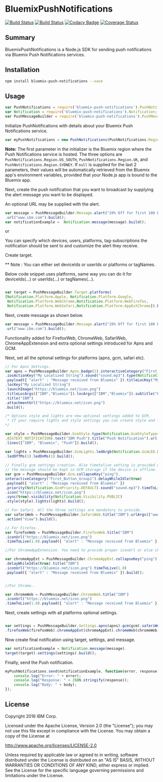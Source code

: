 # BluemixPushNotifications

[![Build Status](https://travis-ci.org/ibm-bluemix-mobile-services/bms-pushnotifications-serversdk-nodejs.svg?branch=master)](https://travis-ci.org/ibm-bluemix-mobile-services/bms-pushnotifications-serversdk-nodejs)
[![Build Status](https://travis-ci.org/ibm-bluemix-mobile-services/bms-pushnotifications-serversdk-nodejs.svg?branch=development)](https://travis-ci.org/ibm-bluemix-mobile-services/bms-pushnotifications-serversdk-nodejs)
[![Codacy Badge](https://api.codacy.com/project/badge/Grade/cc6dd43d4d6d411cb9a31adff90d2252)](https://www.codacy.com/app/ibm-bluemix-mobile-services/bms-pushnotifications-serversdk-nodejs?utm_source=github.com&amp;utm_medium=referral&amp;utm_content=ibm-bluemix-mobile-services/bms-pushnotifications-serversdk-nodejs&amp;utm_campaign=Badge_Grade)
[![Coverage Status](https://coveralls.io/repos/github/ibm-bluemix-mobile-services/bms-pushnotifications-serversdk-nodejs/badge.svg?branch=master)](https://coveralls.io/github/ibm-bluemix-mobile-services/bms-pushnotifications-serversdk-nodejs?branch=master)


## Summary

BluemixPushNotifications is a Node.js SDK for sending push notifications via Bluemix Push Notifications services.


## Installation

```bash
npm install bluemix-push-notifications --save
```


## Usage

```javascript
var PushNotifications = require('bluemix-push-notifications').PushNotifications;
var Notification = require('bluemix-push-notifications').Notification;
var PushMessageBuilder = require('bluemix-push-notifications').PushMessageBuilder;
```
Initialize PushNotifications with details about your Bluemix Push Notifications service. 

```javascript
var myPushNotifications = new PushNotifications(PushNotifications.Region.US_SOUTH, "your-bluemix-app-guid", "your-push-service-appSecret");
```
**Note:** The first parameter in the initializer is the Bluemix region where the Push Notifications service is hosted. The three options are `PushNotifications.Region.US_SOUTH`, `PushNotifications.Region.UK`, and `PushNotifications.Region.SYDNEY`. If `null` is supplied for the last 2 parameters, their values will be automatically retrieved from the Bluemix app's environment variables, provided that your Node.js app is bound to the Bluemix app.

Next, create the push notification that you want to broadcast by supplying the alert message you want to be displayed. 

An optional URL may be supplied with the alert.
```javascript
var message = PushMessageBuilder.Message.alert("20% Off for first 100 Bluemix customers")
.url("www.ibm.com").build();
var notificationExample =  Notification.message(message).build();
```
or

You can specify which devices, users, platforms, tag-subscriptions the notification should be sent to and customize the alert they receive.

Create target.

** Note : You can either set deviceIds or userIds or platforms or tagNames.

Below code snippet uses platforms, same way you can do it for deviceIds(...) or userIds(...) or tagNames(...).

```javascript

var target = PushMessageBuilder.Target.platforms(
[Notification.Platform.Apple, Notification.Platform.Google,
 Notification.Platform.WebChrome,Notification.Platform.WebFirefox,
 Notification.Platform.WebSafari,Notification.Platform.AppExtChrome]).build();
```

Next, create message as shown below.
```javascript
var message = PushMessageBuilder.Message.alert("20% Off for first 100 Bluemix customers")
.url("www.ibm.com").build();
```
Functionality added for FirefoxWeb, ChromeWeb, SafariWeb, ChromeAppExtension and extra optional settings introduced for Apns and GCM.

Next, set all the optional settings for platforms (apns, gcm, safari etc).
```javascript
// For Apns Settings.
var apns = PushMessageBuilder.Apns.badge(1).interactiveCategory("First_Button_Group1")
.iosActionKey("My Localized String").sound("sound.mp3").type(Notification.ApnsType.DEFAULT)
.payload({ "alert" : "Message received from Bluemix" }).titleLocKey("My Localized String")
.locKey("My Localized String")
.launchImage("https://bluemix.net/icon.png")
.titleLocArgs(["IBM","Bluemix"]).locArgs(["IBM","Bluemix"]).subtitle("Bluemix")
.title("IBM")
.attachmentUrl("https://bluemix.net/icon.png")
.build();

/* Options style and lights are new optional settings added to GCM,
 * If your require lights and style settings you can create style and lights objects as shown below;           
*/

var style = PushMessageBuilder.GcmStyle.type(Notification.GcmStyleTypes
.BIGTEXT_NOTIFICATION).text("IBM Push").title("Push Notification").url("https://bluemix.net/icon.png")
.lines(["IBM", "Bluemix", "Push"]).build();

var lights = PushMessageBuilder.GcmLights.ledArgb(Notification.GcmLED.BLACK)
.ledOffMs(1).ledOnMs(1).build();
 
// Finally gcm settings creation. Also timetolive setting is provided which specifies how long (in seconds)
// the message should be kept in GCM storage if the device is offline.
var gcm = PushMessageBuilder.Gcm.collapseKey("ping").
interactiveCategory("First_Button_Group1").delayWhileIdle(true)
.payload({ "alert" : "Message received from Bluemix" })
.priority(Notification.GcmPriority.DEFAULT).sound("sound.mp3").timeToLive(1.0)
.icon("https://bluemix.net/icon.png")
.sync(true).visibility(Notification.Visibility.PUBLIC)
.style(style).lights(lights).build();

// For Safari. All the three settings are mandatory to provide.
var safariWeb = PushMessageBuilder.SafariWeb.title("IBM").urlArgs(["www.IBM.com"])
.action("View").build();

// For Firefox..
var firefoxWeb = PushMessageBuilder.FirefoxWeb.title("IBM")
.iconUrl("https://bluemix.net/icon.png")
.timeToLive(1.0).payload({ "alert" : "Message received from Bluemix" }).build();

//For ChromeAppExtension. You need to provide proper iconUrl or else chromeApp would not work.

var chromeAppExt = PushMessageBuilder.ChromeAppExt.collapseKey("ping")
.delayWhileIdle(true).title("IBM")
.iconUrl("https://bluemix.net/icon.png").timeToLive(1.0)
.payload({ "alert" : "Message received from Bluemix" }).build();


//For Chrome..

var chromeWeb = PushMessageBuilder.ChromeWeb.title("IBM")
.iconUrl("https://bluemix.net/icon.png")
.timeToLive(1.0).payload({ "alert" : "Message received from Bluemix" }).build();
```

Next, create settings with all platforms optional settings.

```javascript

var settings = PushMessageBuilder.Settings.apns(apns).gcm(gcm).safariWeb(safariWeb)
.firefoxWeb(firefoxWeb).chromeAppExt(chromeAppExt).chromeWeb(chromeWeb).build();       

```
Now create final notification using target, settings, and message.

```javascript
var notificationExample = Notification.message(message).
target(target).settings(settings).build();
```


Finally, send the Push notification.

```javascript
myPushNotifications.send(notificationExample, function(error, response, body) {
    console.log("Error: " + error);
    console.log("Response: " + JSON.stringify(response));
    console.log("Body: " + body);
});
```


## License

Copyright 2016 IBM Corp.

Licensed under the Apache License, Version 2.0 (the "License");
you may not use this file except in compliance with the License.
You may obtain a copy of the License at

http://www.apache.org/licenses/LICENSE-2.0

Unless required by applicable law or agreed to in writing, software
distributed under the License is distributed on an "AS IS" BASIS,
WITHOUT WARRANTIES OR CONDITIONS OF ANY KIND, either express or implied.
See the License for the specific language governing permissions and
limitations under the License.

